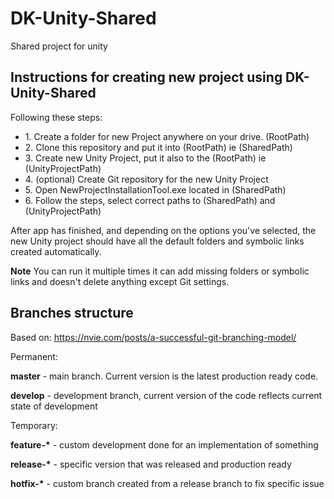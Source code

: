 # DK-Unity-Shared
Shared project for unity

<h2>Instructions for creating new project using DK-Unity-Shared</h2>

Following these steps:

<ul>
  <li>1. Create a folder for new Project anywhere on your drive. (RootPath)</li>
  <li>2. Clone this repository and put it into (RootPath) ie (SharedPath)</li>
  <li>3. Create new Unity Project, put it also to the (RootPath) ie (UnityProjectPath)</li>
  <li>4. (optional) Create Git repository for the new Unity Project</li>
  <li>5. Open NewProjectInstallationTool.exe located in (SharedPath)</li>
  <li>6. Follow the steps, select correct paths to (SharedPath) and (UnityProjectPath)</li>
</ul>

</p>After app has finished, and depending on the options you've selected, the new Unity project should have all the default folders and symbolic links created automatically. 

<b>Note</b> You can run it multiple times it can add missing folders or symbolic links and doesn't delete anything except Git settings.

<h2>Branches structure</h2>

Based on: https://nvie.com/posts/a-successful-git-branching-model/

Permanent:

</p><b>master</b> - main branch. Current version is the latest production ready code.
</p><b>develop</b> - development branch, current version of the code reflects current state of development

Temporary:

</p><b>feature-*</b> - custom development done for an implementation of something
</p><b>release-*</b> - specific version that was released and production ready
</p><b>hotfix-*</b> - custom branch created from a release branch to fix specific issue

